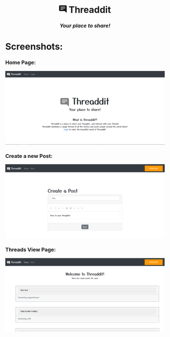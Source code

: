 <div align="center"><span><h1><svg xmlns="http://www.w3.org/2000/svg" width="24" height="24" fill="currentColor" class="bi bi-chat-right-text-fill" viewBox="0 0 16 16">
  <path d="M16 2a2 2 0 0 0-2-2H2a2 2 0 0 0-2 2v8a2 2 0 0 0 2 2h9.586a1 1 0 0 1 .707.293l2.853 2.853a.5.5 0 0 0 .854-.353V2zM3.5 3h9a.5.5 0 0 1 0 1h-9a.5.5 0 0 1 0-1zm0 2.5h9a.5.5 0 0 1 0 1h-9a.5.5 0 0 1 0-1zm0 2.5h5a.5.5 0 0 1 0 1h-5a.5.5 0 0 1 0-1z"/>
</svg> Threaddit</h1></span></div>
<div align="center"><i><h3>Your place to share!</h3></i></div>

# Screenshots:

### Home Page:

![Home page](./assets/1.png)

### Create a new Post:

![Create a new Post page](./assets/2.png)

### Threads View Page:

![Threads View](./assets/3.png)
